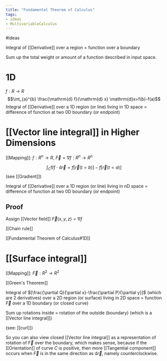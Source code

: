 ```yaml
---
title: "Fundamental Theorem of Calculus"
tags:
- ideas 
- MultivariableCalculus
---
```

#ideas 

Integral of [[Derivative]] over a region = function over a boundary

Sum up the total weight or amount of a function described in input space.

# 1D
$f: R\to R$
$$\int_{a}^{b} \frac{\mathrm{d} f}{\mathrm{d} x} \mathrm{d}x=f(b)-f(a)$$
Integral of [[Derivative]] over a 1D region (or line) living in 1D space = difference of function at two 0D boundary (or endpoint)

# [[Vector line integral]] in Higher Dimensions
[[Mapping]]: $f: R^{n}\to R$, $\vec{F}=\nabla{f}:R^{n} \to R^{n}$

$$\int_{C} \nabla f \cdot \mathrm{d} \vec{r}=f[\vec{r}(t=b)]-f[\vec{r}(t=a)]$$
(see [[Gradient]])

Integral of [[Derivative]] over a 1D region (or line) living in nD space = difference of function at two 0D boundary (or endpoint)
## Proof
Assign [[Vector field]] $\vec{F}(x,y,z)=\nabla{f}$

[[Chain rule]]

[[Fundamental Theorem of Calculus#1D]]

# [[Surface integral]]
[[Mapping]]: $\vec{F}: R^{2}\to R^{2}$

[[Green's Theorem]]

Integral of $[\frac{\partial Q}{\partial x}-\frac{\partial P}{\partial y}]$ (which are 2 derivatives) over a 2D region (or surface) living in 2D space = function $\vec{F}$ over a 1D boundary (or closed curve)

Sum up rotations inside = rotation of the outside (boundary) (which is a [[Vector line integral]])

(see: [[curl]])

So you can also view closed [[Vector line integral]] as a representation of rotation of $\vec{F}$ over the boundary, which makes sense, because if the [[Orientation]] of curve $C$ is positive, then more [[Tangential component]] occurs when $\vec{F}$ is in the same direction as $\mathrm{d}\vec{r}$, namely counterclockwise.